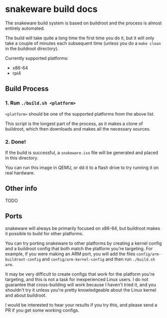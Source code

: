 # snakeware build docs

The snakeware build system is based on buildroot and the process is almost entirely automated.

The build will take quite a long time the first time you do it, but it will only take a couple of
minutes each subsequent time (unless you do a `make clean` in the buildroot directory).

Currently supported platforms:

* x86-64
* rpi4

## Build Process

### 1. Run `./build.sh <platform>`

`<platform>` should be one of the supported platforms from the above list.

This script is the longest part of the process, as it makes a clone of buildroot, which then downloads
and makes all the necessary sources.

### 2. Done!

If the build is successful, a `snakeware.iso` file will be generated and placed in this directory.

You can run this image in QEMU, or dd it to a flash drive to try running it on real hardware.

## Other info

TODO

## Ports

snakeware will always be primarily focused on x86-64, but buildroot makes it possible to build for
other platforms.

You can try porting snakeware to other platforms by creating a kernel config and a buildroot config that
both match the platform you're targeting. For example, if you were making an ARM port, you will add
the files `config/arm-buildroot-config` and `config/arm-kernel-config` and then run `./build.sh arm`.

It may be very difficult to create configs that work for the platform you're targeting, and this is not
a task for inexperienced Linux users. I do not guarantee that cross-building will work because I haven't
tried it, and you shouldn't try it unless you're pretty knowledgeable about the Linux kernel and about
buildroot.

I would be interested to hear your results if you try this, and please send a PR if you get some working configs.
